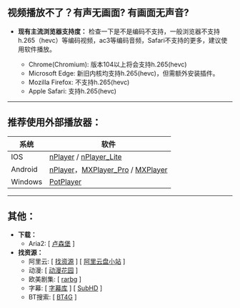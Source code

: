 ## 视频播放不了？有声无画面? 有画面无声音?​
* **现有主流浏览器支持度：**
检查一下是不是编码不支持，一般浏览器不支持h.265（hevc）等编码视频，ac3等编码音频，Safari不支持的更多，建议使用软件播放。

    * Chrome(Chromium): 版本104以上将会支持h.265(hevc)
    * Microsoft Edge: 新旧内核均支持h.265(hevc)，但需额外安装插件。
    * Mozilla Firefox: 不支持h.265(hevc)
    * Apple Safari: 支持h.265(hevc)
****
## 推荐使用外部播放器：

|系统|软件|
|---|---
|IOS|[nPlayer](https://apps.apple.com/cn/app/nplayer/id1116905928) / [nPlayer_Lite](https://apps.apple.com/cn/app/nplayer-lite/id1078835991)|
|Android|[nPlayer](https://play.google.com/store/apps/details?id=com.newin.nplayer.pro)，[MXPlayer_Pro](https://play.google.com/store/apps/details?id=com.mxtech.videoplayer.pro) / [MXPlayer](https://play.google.com/store/apps/details?id=com.mxtech.videoplayer.ad)|
|Windows|[PotPlayer](https://potplayer.daum.net/?lang=zh_CN)|
****
## 其他：
* **下载：**
    * Aria2: [ [卢森堡](http://ariang.js.org/#!/settings/rpc/set/wss/lu-data.ommmg.xyz/6800/jsonrpc/MzQyZmM3ZGI3ZWY5YWExYzVkNDY=) ]
* **找资源：**
    * 阿里云: [ [找资源](https://zhaoziyuan.la/) ] [ [阿里云盘小站](https://wpxz.org/) ]
    * 动漫: [ [动漫花园](https://www.dmhy.org/) ]
    * 欧美剧集: [ [rarbg](https://rarbgunblocked.org/torrents.php) ]
    * 字幕: [ [字幕库](http://zmk.pw/) ] [ [SubHD](https://subhd.tv/) ]
    * BT搜索: [ [BT4G](https://bt4g.org) ]
